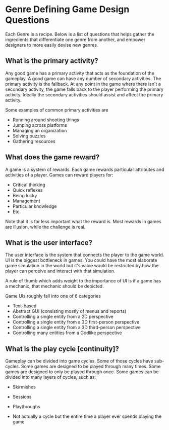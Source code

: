 # Genre Defining Game Design Questions

Each Genre is a recipe.  Below is a list of questions that helps gather the ingredients that differentiate one genre from another, and empower designers to more easily devise new genres.

## What is the primary activity?

Any good game has a primary activity that acts as the foundation of the gameplay.  A good game can have any number of secondary activities.  The primary activity is the fallback.  At any point in the game where there isn't a secondary activity, the game falls back to the player performing the primary activity.  Ideally the secondary activities should assist and affect the primary activity.

Some examples of common primary activities are

* Running around shooting things
* Jumping across platforms
* Managing an organization
* Solving puzzles
* Gathering resources

## What does the game reward?

A game is a system of rewards.  Each game rewards particular attributes and activities of a player.  Games can reward players for:

* Critical thinking
* Quick reflexes
* Being lucky
* Management
* Particular knowledge
* Etc.

Note that it is far less important what the reward is.  Most rewards in games are illusion, while the challenge is real.

## What is the user interface?

The user interface is the system that connects the player to the game world.  UI is the biggest bottleneck in games.  You could have the most elaborate game simulation in the world but it's value would be restricted by how the player can perceive and interact with that simulation.

A rule of thumb which adds weight to the importance of UI is if a game has a mechanic, that mechanic should be depicted.

Game UIs roughly fall into one of 6 categories

* Text-based
* Abstract GUI (consisting mostly of menus and reports)
* Controlling a single entity from a 2D perspective
* Controlling a single entity from a 3D first-person perspective
* Controlling a single entity from a 3D third-person perspective
* Controlling many entities from a Godlike perspective

## What is the play cycle [continuity]?

Gameplay can be divided into game cycles.  Some of those cycles have sub-cycles.  Some games are designed to be played through many times.  Some games are designed to only be played through once.  Some games can be divided into many layers of cycles, such as:

* Skirmishes
* Sessions
* Playthroughs

* Not actually a cycle but the entire time a player ever spends playing the game